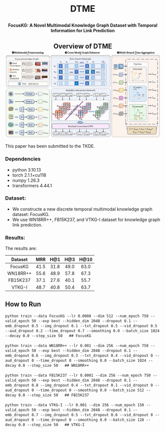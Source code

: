 ﻿﻿﻿<h1 align="center">
  DTME
</h1>

<h4 align="center">FocusKG: A Novel Multimodal Knowledge Graph Dataset with Temporal Information for Link Prediction</h4>

<h2 align="center">
  Overview of DTME
  <img align="center"  src="overview.png" alt="...">
</h2>


This paper has been submitted to the TKDE.

### Dependencies

- python            3.10.13
- torch             2.1.1+cu118
- numpy             1.26.3
- transformers      4.44.1

### Dataset:

- We constructe a new discrete temporal multimodal knowledge graph dataset: FocusKG. 
- We use WN18RR++, FB15K237, and VTKG-I dataset for knowledge graph link prediction. 

### Results:
The results are:

| Dataset  | MRR  | H@1  | H@3  | H@10 |
| :------: | :--: | :--: | :--: | :--: |
| FocusKG  | 41.5 | 31.8 | 49.0 | 63.0 |
| WN18RR++ | 55.6 | 48.9 | 57.8 | 67.3 |
| FB15K237 | 37.1 | 27.6 | 40.1 | 55.7 |
|  VTKG-I  | 48.7 | 40.8 | 50.4 | 63.7 |

## How to Run
```
python train --data FocusKG --lr 0.0008 --dim 512 --num_epoch 750 --valid_epoch 50 --exp best --hidden_dim 2048 --dropout 0.1 --emb_dropout 0.5 --img_dropout 0.1 --txt_dropout 0.5 --vid_dropout 0.5 --aud_dropout 0.2 --time_dropout 0.7 --smoothing 0.0 --batch_size 1024 --decay 0.0 --step_size 50   ## FocusKG

python train --data WN18RR++ --lr 0.001 --dim 256 --num_epoch 750 --valid_epoch 50 --exp best --hidden_dim 2048 --dropout 0.1 --emb_dropout 0.6 --img_dropout 0.3 --txt_dropout 0.4 --vid_dropout 0 --aud_dropout 0 --time_dropout 0 --smoothing 0.0 --batch_size 1024 --decay 0.0 --step_size 50   ## WN18RR++

python train --data FB15K237 --lr 0.0001 --dim 256 --num_epoch 750 --valid_epoch 50 --exp best --hidden_dim 2048 --dropout 0.1 --emb_dropout 0.8 --img_dropout 0.4 --txt_dropout 0.1 --vid_dropout 0 --aud_dropout 0 --time_dropout 0 --smoothing 0.0 --batch_size 512 --decay 0.0 --step_size 50   ## FB15K237

python train --data VTKG-I --lr 0.001 --dim 256 --num_epoch 150 --valid_epoch 50 --exp best --hidden_dim 2048 --dropout 0.1 --emb_dropout 0.7 --img_dropout 0.5 --txt_dropout 0.6 --vid_dropout 0 --aud_dropout 0 --time_dropout 0 --smoothing 0.0 --batch_size 128 --decay 0.0 --step_size 50   ## VTKG-I
```

